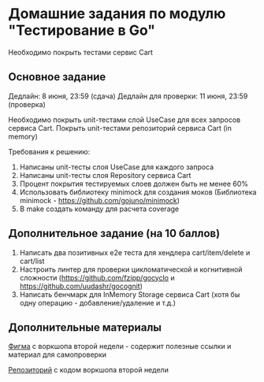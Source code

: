 # Домашние задания по модулю "Тестирование в Go"

Необходимо покрыть тестами сервис Cart

## Основное задание

Дедлайн: 8 июня, 23:59 (сдача)
Дедлайн для проверки: 11 июня, 23:59 (проверка)

Необходимо покрыть unit-тестами слой UseCase для всех запросов сервиса Cart. Покрыть unit-тестами репозиторий сервиса
Cart (in memory)

Требования к решению:

1. Написаны unit-тесты слоя UseCase для каждого запроса
2. Написаны unit-тесты слоя Repository сервиса Cart
3. Процент покрытия тестируемых слоев должен быть не менее 60%
4. Использовать библиотеку minimock для создания моков (Библиотека minimock - https://github.com/gojuno/minimock)
5. В make создать команду для расчета coverage

## Дополнительное задание (на 10 баллов)

1. Написать два позитивных e2e теста для хендлера cart/item/delete и cart/list
2. Настроить линтер для проверки цикломатической и когнитивной сложности (https://github.com/fzipp/gocyclo
   и https://github.com/uudashr/gocognit)
3. Написать бенчмарк для InMemory Storage сервиса Cart (хотя бы одну операцию - добавление/удаление и т.д.)

## Дополнительные материалы

[Фигма](https://www.figma.com/file/Y9csb1azzzOVnOWmD34PYY/Workshop-2---Тестирование-на-практике?type=whiteboard&node-id=329-582&t=vEBdOJ7CPPPCf7BL-0) с воркшопа второй недели - содержит полезные ссылки и материал для самопроверки  

[Репозиторий](https://gitlab.ozon.dev/go/classroom-12/students/week-2-workshop) с кодом воркшопа второй недели 

